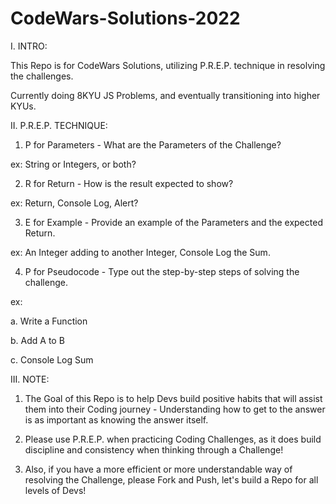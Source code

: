 # CodeWars-Solutions-2022
I. INTRO:

This Repo is for CodeWars Solutions, utilizing P.R.E.P. technique in resolving the challenges.

Currently doing 8KYU JS Problems, and eventually transitioning into higher KYUs.

II. P.R.E.P. TECHNIQUE:

1. P for Parameters - What are the Parameters of the Challenge?

ex: String or Integers, or both?

2. R for Return - How is the result expected to show?

ex: Return, Console Log, Alert?

3. E for Example - Provide an example of the Parameters and the expected Return.

ex: An Integer adding to another Integer, Console Log the Sum.

4. P for Pseudocode - Type out the step-by-step steps of solving the challenge.

ex: 

a. Write a Function

b. Add A to B

c. Console Log Sum

III. NOTE:

1. The Goal of this Repo is to help Devs build positive habits that will assist them into their Coding journey - Understanding how to get to the answer is as important as knowing the answer itself.

2. Please use P.R.E.P. when practicing Coding Challenges, as it does build discipline and consistency when thinking through a Challenge!

3. Also, if you have a more efficient or more understandable way of resolving the Challenge, please Fork and Push, let's build a Repo for all levels of Devs!
